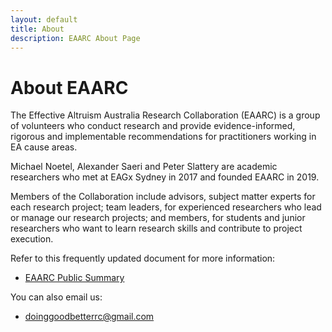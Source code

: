 ```yaml
---
layout: default
title: About
description: EAARC About Page
---
```


# About EAARC

The Effective Altruism Australia Research Collaboration (EAARC) is a group of volunteers who conduct research and provide evidence-informed, rigorous and implementable recommendations for practitioners working in EA cause areas.

Michael Noetel, Alexander Saeri and Peter Slattery are academic researchers who met at EAGx Sydney in 2017 and founded EAARC in 2019. 

Members of the Collaboration include advisors, subject matter experts for each research project; team leaders, for experienced researchers who lead or manage our research projects; and members, for students and junior researchers who want to learn research skills and contribute to project execution.

Refer to this frequently updated document for more information:

 - [EAARC Public Summary](https://docs.google.com/document/d/1VSPoy2Ps7NQqFgERjKUXH-8tiEHNTuVZ-L6MY6YWpyk/edit?usp=sharing)
 
 You can also email us:
 
 - [doinggoodbetterrc@gmail.com](mailto:doinggoodbetterrc@gmail.com)
